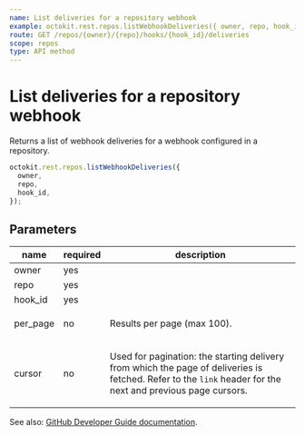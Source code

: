 ```yaml
---
name: List deliveries for a repository webhook
example: octokit.rest.repos.listWebhookDeliveries({ owner, repo, hook_id })
route: GET /repos/{owner}/{repo}/hooks/{hook_id}/deliveries
scope: repos
type: API method
---
```


# List deliveries for a repository webhook

Returns a list of webhook deliveries for a webhook configured in a repository.

```js
octokit.rest.repos.listWebhookDeliveries({
  owner,
  repo,
  hook_id,
});
```

## Parameters

<table>
  <thead>
    <tr>
      <th>name</th>
      <th>required</th>
      <th>description</th>
    </tr>
  </thead>
  <tbody>
    <tr><td>owner</td><td>yes</td><td>

</td></tr>
<tr><td>repo</td><td>yes</td><td>

</td></tr>
<tr><td>hook_id</td><td>yes</td><td>

</td></tr>
<tr><td>per_page</td><td>no</td><td>

Results per page (max 100).

</td></tr>
<tr><td>cursor</td><td>no</td><td>

Used for pagination: the starting delivery from which the page of deliveries is fetched. Refer to the `link` header for the next and previous page cursors.

</td></tr>
  </tbody>
</table>

See also: [GitHub Developer Guide documentation](https://docs.github.com/rest/reference/repos#list-deliveries-for-a-repository-webhook).
